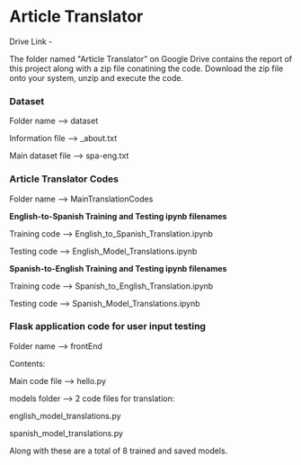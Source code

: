 # Article Translator 

Drive Link - 

The folder named "Article Translator" on Google Drive contains the report of this project along with a zip file conatining the code. Download the zip file onto your system, unzip and execute the code.

### Dataset
Folder name --> dataset

Information file --> _about.txt

Main dataset file --> spa-eng.txt 


### Article Translator Codes
Folder name --> MainTranslationCodes


**English-to-Spanish Training and Testing ipynb filenames**

Training code --> English_to_Spanish_Translation.ipynb

Testing code --> English_Model_Translations.ipynb


**Spanish-to-English Training and Testing ipynb filenames**

Training code --> Spanish_to_English_Translation.ipynb

Testing code --> Spanish_Model_Translations.ipynb


### Flask application code for user input testing
Folder name --> frontEnd

Contents:

Main code file --> hello.py

models folder --> 2 code files for translation:

  english_model_translations.py

  spanish_model_translations.py

  Along with these are a total of 8 trained and saved models.

